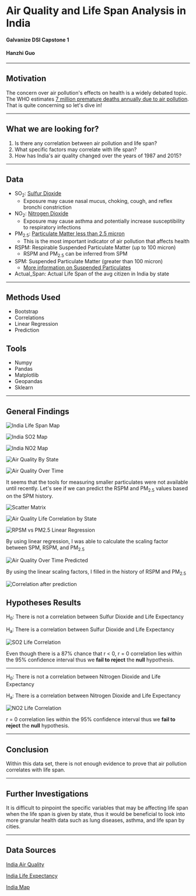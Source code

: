 # Air Quality and Life Span Analysis in India

#### Galvanize DSI Capstone 1

#### Hanzhi Guo
------
## Motivation

The concern over air pollution's effects on health is a widely debated topic. The WHO estimates [7 million premature deaths annually due to air pollution](http://www.who.int/mediacentre/news/releases/2014/air-pollution/en/). That is quite concerning so let's dive in!

------
## What we are looking for?

1. Is there any correlation between air pollution and life span?
2. What specific factors may correlate with life span?
3. How has India's air quality changed over the years of 1987 and 2015?
------

## Data

* SO<sub>2</sub>: [Sulfur Dioxide](https://www.cdc.gov/niosh/topics/sulfurdioxide/default.html)
  * Exposure may cause nasal mucus, choking, cough, and reflex bronchi constriction
* NO<sub>2</sub>: [Nitrogen Dioxide](https://www.epa.gov/no2-pollution/basic-information-about-no2)
  * Exposure may cause asthma and potentially increase susceptibility to respiratory infections
* PM<sub>2.5</sub>: [Particulate Matter less than 2.5 micron](https://drsiew.com/beating-the-haze-understanding-psi-pm-2-5/)
  * This is the most important indicator of air pollution that affects health
* RSPM: Respirable Suspended Particulate Matter (up to 100 micron)
  * RSPM and PM<sub>2.5</sub> can be inferred from SPM
* SPM: Suspended Particulate Matter (greater than 100 micron)
  * [More information on Suspended Particulates](http://www.dust-monitoring-equipment.com/suspended-particulate-matter-definition.pdf)
* Actual_Span: Actual Life Span of the avg citizen in India by state

------

## Methods Used
* Bootstrap
* Correlations
* Linear Regression
* Prediction

## Tools
* Numpy
* Pandas
* Matplotlib
* Geopandas
* Sklearn
------

## General Findings

![India Life Span Map](images/life_span_map.png)

![India SO2 Map](images/so2_map.png)

![India NO2 Map](images/no2_map.png)

![Air Quality By State](images/state_air_pollution.png)

![Air Quality Over Time](images/air_quality_over_time.png)

It seems that the tools for measuring smaller particulates were not available until recently. Let's see if we can predict the RSPM and PM<sub>2.5</sub> values based on the SPM history.

![Scatter Matrix](images/scatter_matrix.png)

![Air Quality Life Correlation by State](images/life_air_corr.png)

![RPSM vs PM2.5 Linear Regression](images/RPSMvsPM2_5LinReg.png)

By using linear regression, I was able to calculate the scaling factor between SPM, RSPM, and PM<sub>2.5</sub>

![Air Quality Over Time Predicted](images/air_quality_over_time_filled.png)

By using the linear scaling factors, I filled in the history of RSPM and PM<sub>2.5</sub>

![Correlation after prediction](images/life_air_corr_with_pm25_filled.png)


## Hypotheses Results

H<sub>0</sub>: There is not a correlation between Sulfur Dioxide and Life Expectancy

H<sub>a</sub>: There is a correlation between Sulfur Dioxide and Life Expectancy

![SO2 Life Correlation](images/bootstrap_SO2.png)

Even though there is a 87% chance that r < 0, 
r = 0 correlation lies within the 95% confidence interval thus we __fail to reject__ the __null__ hypothesis.

------
H<sub>0</sub>: There is not a correlation between Nitrogen Dioxide and Life Expectancy

H<sub>a</sub>: There is a correlation between Nitrogen Dioxide and Life Expectancy

![NO2 Life Correlation](images/bootstrap_NO2.png)

r = 0 correlation lies within the 95% confidence interval thus we __fail to reject__ the __null__ hypothesis.

------

## Conclusion

Within this data set, there is not enough evidence to prove that air pollution correlates with life span.

------
## Further Investigations

It is difficult to pinpoint the specific variables that may be affecting life span when the life span is given by state, thus it would be beneficial to look into more granular health data such as lung diseases, asthma, and life span by cities. 

------

## Data Sources
[India Air Quality](https://www.kaggle.com/shrutibhargava94/india-air-quality-data)

[India Life Expectancy](https://www.kaggle.com/nimishukey/life-expectancy-in-india)

[India Map](https://github.com/datta07/INDIAN-SHAPEFILES)

